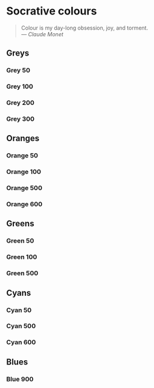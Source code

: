 # Socrative colours

> Colour is my day-long obsession, joy, and torment. \
> — *Claude Monet*

<ColorScale theme="socrative" hue="grey" />

<ColorScale theme="socrative" hue="orange" />

<ColorScale theme="socrative" hue="green" />

<ColorScale theme="socrative" hue="cyan" />

<ColorScale theme="socrative" hue="blue" />

## Greys

### Grey 50

<ColorSwatch theme="socrative" hue="grey" scale="50" />

### Grey 100

<ColorSwatch theme="socrative" hue="grey" scale="100" />

### Grey 200

<ColorSwatch theme="socrative" hue="grey" scale="200" />

### Grey 300

<ColorSwatch theme="socrative" hue="grey" scale="300" />

## Oranges

### Orange 50

<ColorSwatch theme="socrative" hue="orange" scale="50" />

### Orange 100

<ColorSwatch theme="socrative" hue="orange" scale="100" />

### Orange 500

<ColorSwatch theme="socrative" hue="orange" scale="500" />

### Orange 600

<ColorSwatch theme="socrative" hue="orange" scale="600" />

## Greens

### Green 50

<ColorSwatch theme="socrative" hue="green" scale="50" />

### Green 100

<ColorSwatch theme="socrative" hue="green" scale="100" />

### Green 500

<ColorSwatch theme="socrative" hue="green" scale="500" />

## Cyans

### Cyan 50

<ColorSwatch theme="socrative" hue="cyan" scale="50" />

### Cyan 500

<ColorSwatch theme="socrative" hue="cyan" scale="500" />

### Cyan 600

<ColorSwatch theme="socrative" hue="cyan" scale="600" />

## Blues

### Blue 900

<ColorSwatch theme="socrative" hue="blue" scale="900" />
